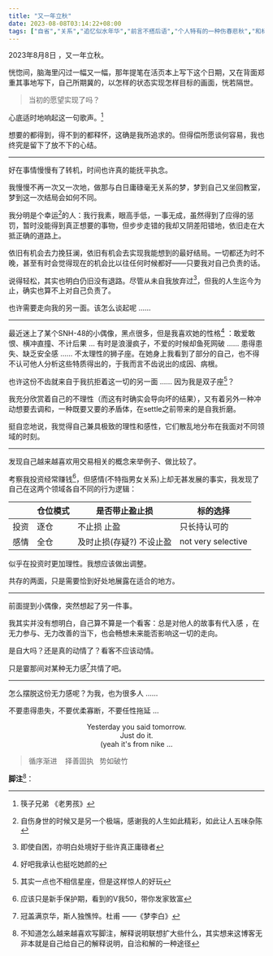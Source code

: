 ```yaml
---
title: "又一年立秋"
date: 2023-08-08T03:14:22+08:00
tags: ["自省","关系","追忆似水年华","前言不搭后语","个人特有的一种伤春悲秋","和标签一样啰嗦又矫情的长篇大论"]
---
```


2023年8月8日 ，又一年立秋。

恍惚间，脑海里闪过一幅又一幅，那年提笔在活页本上写下这个日期，又在背面郑重其事地写下，自己所期冀的，以怎样的状态实现怎样目标的画面，恍若隔世。

> 当初的愿望实现了吗？ 

心底适时地响起这一句歌声。[^1]

想要的都得到，得不到的都释怀，这确是我所追求的。但得偿所愿谈何容易，我也终究是留下了放不下的心结。

---

好在事情慢慢有了转机，时间也许真的能抚平执念。

我慢慢不再一次又一次地，做那与白日庸碌毫无关系的梦，梦到自己又坐回教室，梦到这一次结局会如何不同。

我分明是个幸运[^2]的人：我行我素，眼高手低，一事无成，虽然得到了应得的惩罚，暂时没能得到真正想要的事物，但步步走错的我却又阴差阳错地，依旧走在大抵正确的道路上。

依旧有机会去力挽狂澜，依旧有机会去实现我能想到的最好结局。一切都还为时不晚，甚至有时会觉得现在的机会比以往任何时候都好——只要我对自己负责的话。

说得轻松，其实也明白仍旧没有退路。尽管从未自我放弃过[^3]，但我的人生迄今为止，确实也算不上对自己负责了。

也许需要走向我的另一面。该怎么谈起呢 ......

---

最近迷上了某个SNH-48的小偶像，黑点很多，但是我喜欢她的性格[^4]
：敢爱敢恨、横冲直撞、不计后果 ... 有时是浪漫疯子，不爱的时候却鱼死网破 ...... 患得患失、缺乏安全感 ...... 不太理性的狮子座。在她身上我看到了部分的自己，也不得不认可他人分析这些特质得出的，于我而言不齿说出的成因、病根。
<!--   被爱得太少 太想留下当下的美好  收集被爱的证据 得到明目张胆的偏爱与承认 对未来过分忧虑 恐惧失去甚至影响眼下的生活   -->
也许这份不齿就来自于我抗拒着这一切的另一面 ...... 因为我是双子座[^5]？

我充分欣赏着自己的不理性（而这有时确实会导向坏的结果），又有着另外一种冲动想要去调和，一种既要又要的矛盾体，在settle之前带来的是自我折磨。

挺自恋地说，我觉得自己兼具极致的理性和感性，它们散乱地分布在我面对不同领域的时刻。

---

发现自己越来越喜欢用交易相关的概念来举例子、做比较了。

考察我投资经常赚钱[^6]，但感情(不特指男女关系)上却无甚发展的事实，我发现了自己在这两个领域各自不同的行为逻辑：

|      | 仓位模式 | 是否带止盈止损    | 标的选择     |
| ---- | -------- | ----------------- | ------------ |
| 投资 | 逐仓     | 不止损 止盈       | 只长持认可的 |
| 感情 | 全仓     | 及时止损(存疑?) 不设止盈 |not very selective     |

似乎在投资时更加理性。我想应该做出调整。

共存的两面，只是需要恰到好处地展露在适合的地方。

---

前面提到小偶像，突然想起了另一件事。

我其实并没有想明白，自己算不算是一个看客：总是对他人的故事有代入感 ，在无力参与、无力改善的当下，也会畅想未来能否影响这一切的走向。

是自大吗？还是真的动情了？看客不应该动情。

<!-- 况且我本是个在周遭世界中只看见了自己，却连自己都逃避的人。-->

只是霎那间对某种无力感[^7]共情了吧。

---

怎么摆脱这份无力感呢？为我，也为很多人 ......

<!-- 爱我的人还是我爱的人呢？ 我爱的人吧，其实我只爱爱我的人 ...... -->

不要患得患失，不要优柔寡断，不要任性拖延 ...

<center>Yesterday you said tomorrow. <br>Just do it.<br>(yeah it's from nike ...</center >

<!--      认真生活       -->

>循序渐进 &nbsp;&nbsp; 择善固执&nbsp;&nbsp; 势如破竹

**脚注**[^n]：

[^1]:筷子兄弟 《老男孩》
[^2]:自伤身世的时候又是另一个极端，感谢我的人生如此精彩，如此让人五味杂陈
[^3]:即使自困，亦明白处境好于些许真正庸碌者
[^4]:好吧我承认也挺吃她颜的
[^5]:其实一点也不相信星座，但是这样惊人的好玩
[^6]:应该只是新手保护期，看到的V我50，带你发家致富
[^7]:冠盖满京华，斯人独憔悴。杜甫 ——《梦李白》
[^n]:不知道怎么越来越喜欢写脚注，解释说明联想扩大些什么，其实想来这博客无非本就是自己给自己的解释说明，自洽和解的一种途径